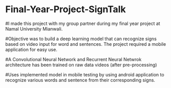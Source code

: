 # Final-Year-Project-SignTalk

#I made this project with my group partner during my final year project at Namal University Mianwali.

#Objective was to build a deep learning model that can recognize signs based on video input for word and sentences. The project required a mobile application for easy use.

#A Convolutional Neural Network and Recurrent Neural Netwrok architecture has been trained on raw data videos (after pre-processing)

#Uses implemented model in mobile testing by using android application to recognize various words and sentence from their corresponding signs.
